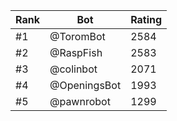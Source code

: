 Rank|Bot|Rating
---|---|---
#1|@ToromBot|2584
#2|@RaspFish|2583
#3|@colinbot|2071
#4|@OpeningsBot|1993
#5|@pawnrobot|1299
